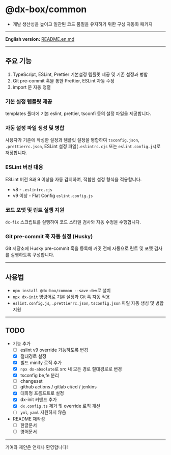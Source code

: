 # @dx-box/common

- 개발 생산성을 높이고 일관된 코드 품질을 유지하기 위한 구성 자동화 패키지

---

**English version:** [README.en.md](./README.en.md)

---

## 주요 기능

1. TypeScript, ESLint, Prettier 기본설정 템플릿 제공 및 기존 설정과 병합
2. Git pre-commit 훅을 통한 Prettier, ESLint 자동 수정
3. import 문 자동 정렬

### 기본 설정 템플릿 제공

templates 폴더에 기본 eslint, prettier, tsconfi 등의 설정 파일을 제공합니다.

### 자동 설정 파일 생성 및 병합

사용자가 기존에 작성한 설정과 템플릿 설정을 병합하여 `tsconfig.json`, `.prettierrc.json`, ESLint 설정
파일(`.eslintrc.cjs` 또는 `eslint.config.js`)로 저장합니다.

### ESLint 버전 대응

ESLint 버전 8과 9 이상을 자동 감지하여, 적합한 설정 형식을 적용합니다.

- v8 - `.eslintrc.cjs`
- v9 이상 - Flat Config `eslint.config.js`

### 코드 포맷 및 린트 실행 지원

`dx-fix` 스크립트를 실행하여 코드 스타일 검사와 자동 수정을 수행합니다.

### Git pre-commit 훅 자동 설정 (Husky)

Git 저장소에 Husky pre-commit 훅을 등록해 커밋 전에 자동으로 린트 및 포맷 검사를 실행하도록 구성합니다.

---

## 사용법

- `npm install @dx-box/common --save-dev`로 설치
- `npx dx-init` 명령어로 기본 설정과 Git 훅 자동 적용
- `eslint.config.js`, `.prettierrc.json`, `tsconfig.json` 파일 자동 생성 및 병합 지원

---

## TODO

- 기능 추가
  - [ ] eslint v9 override 가능하도록 변경
  - [x] 절대경로 설정
  - [x] 빌드 minify 로직 추가
  - [x] `npx dx-absolute`로 src 내 모든 경로 절대경로로 변경
  - [x] tsconfig be,fe 분리
  - [ ] changeset
  - [ ] github actions / gitlab ci/cd / jenkins
  - [x] 대화형 프롬프트로 설정
  - [x] dx-init 커맨드 추가
  - [x] `dx.config.ts` 제거 및 override 로직 개선
  - [ ] `yml`, `yaml` 지원하지 않음
- README 재작성
  - [ ] 한글문서
  - [ ] 영어문서

---

기여와 제안은 언제나 환영합니다!
